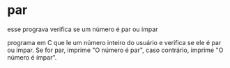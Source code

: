 # par
esse prograva verifica se um número é par ou impar

programa em C que le um número inteiro do usuário e verifica se ele é par ou ímpar. Se for par, imprime "O número é par", caso contrário, imprime "O número é ímpar". 
